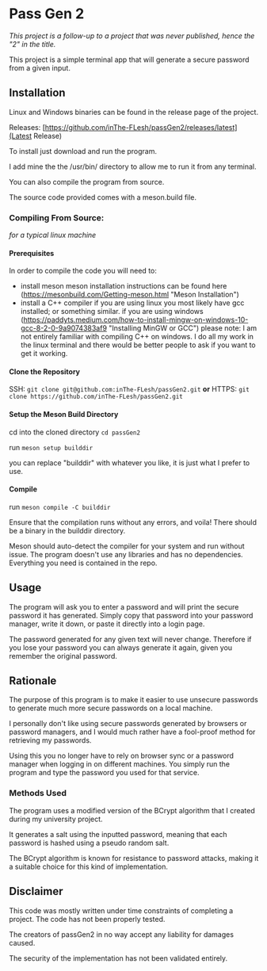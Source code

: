 # Pass Gen 2
*This project is a follow-up to a project that was never published, hence the "2" in the title.*

This project is a simple terminal app that will generate a secure password from a given input.

## Installation
Linux and Windows binaries can be found in the release page of the project. 

Releases: [https://github.com/inThe-FLesh/passGen2/releases/latest](Latest Release)

To install just download and run the program.

I add mine the the /usr/bin/ directory to allow me to run it from any terminal.

You can also compile the program from source.

The source code provided comes with a meson.build file.

### Compiling From Source:
*for a typical linux machine*

#### Prerequisites 
In order to compile the code you will need to:
- install meson
    meson installation instructions can be found here (https://mesonbuild.com/Getting-meson.html "Meson Installation")
- install a C++ compiler
    if you are using linux you most likely have gcc installed; or something similar.
    if you are using windows (https://paddyts.medium.com/how-to-install-mingw-on-windows-10-gcc-8-2-0-9a9074383af9 "Installing MinGW or GCC")
  please note: I am not entirely familiar with compiling C++ on windows. I do all my work in the linux terminal and there would be better people to ask if you want to get it working.

#### Clone the Repository
SSH: `git clone git@github.com:inThe-FLesh/passGen2.git`
**or**
HTTPS: `git clone https://github.com/inThe-FLesh/passGen2.git`

#### Setup the Meson Build Directory
cd into the cloned directory 
`cd passGen2`

run
`meson setup builddir`

you can replace "builddir" with whatever you like, it is just what I prefer to use.

#### Compile
run
`meson compile -C builddir`

Ensure that the compilation runs without any errors, and voila! There should be a binary in the builddir directory.

Meson should auto-detect the compiler for your system and run without issue. The program doesn't use any libraries and has no dependencies. Everything you need is contained in the repo.

## Usage
The program will ask you to enter a password and will print the secure password it has generated. 
Simply copy that password into your password manager, write it down, or paste it directly into a login page.

The password generated for any given text will never change. Therefore if you lose your password you can always generate it again, 
given you remember the original password.

## Rationale
The purpose of this program is to make it easier to use unsecure passwords to generate much more secure passwords on a local machine.

I personally don't like using secure passwords generated by browsers or password managers, and I would much rather have a fool-proof method for retrieving my passwords.

Using this you no longer have to rely on browser sync or a password manager when logging in on different machines. You simply run the program and type the password you used for that service.

### Methods Used
The program uses a modified version of the BCrypt algorithm that I created during my university project.

It generates a salt using the inputted password, meaning that each password is hashed using a pseudo random salt.

The BCrypt algorithm is known for resistance to password attacks, making it a suitable choice for this kind of implementation.

## Disclaimer
This code was mostly written under time constraints of completing a project. The code has not been properly tested.

The creators of passGen2 in no way accept any liability for damages caused. 

The security of the implementation has not been validated entirely.
